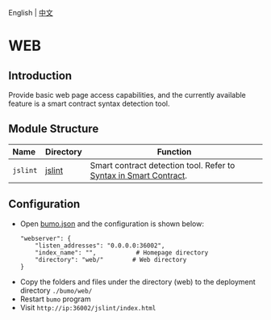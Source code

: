 English | [中文](README_CN.md) 

# WEB

## Introduction

Provide basic web page access capabilities, and the currently available feature is a smart contract syntax detection tool.

## Module Structure

Name | Directory | Function
|:--- | --- | ---
| `jslint` | [jslint](./jslint) | Smart contract detection tool. Refer to [Syntax in Smart Contract](./jslint/ContractRules_CN.md).

## Configuration
- Open [bumo.json](../../build/win32/config/bumo.json) and the configuration is shown below:
    ```
    "webserver": {
        "listen_addresses": "0.0.0.0:36002",
        "index_name": "",           # Homepage directory
        "directory": "web/"        # Web directory
    }
    ```
- Copy the folders and files under the directory (web) to the deployment directory `./bumo/web/`
- Restart `bumo` program
- Visit `http://ip:36002/jslint/index.html`
